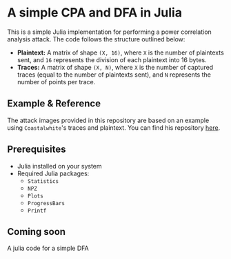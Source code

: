 # A simple CPA and DFA in Julia

This is a simple Julia implementation for performing a power correlation analysis attack. The code follows the structure outlined below:

- **Plaintext:** A matrix of shape `(X, 16)`, where `X` is the number of plaintexts sent, and `16` represents the division of each plaintext into 16 bytes.
- **Traces:** A matrix of shape `(X, N)`, where `X` is the number of captured traces (equal to the number of plaintexts sent), and `N` represents the number of points per trace.

## Example & Reference
The attack images provided in this repository are based on an example using `Coastalwhite`'s traces and plaintext. You can find his repository [here](https://github.com/coastalwhite/intro-power-analysis).

## Prerequisites
- Julia installed on your system
- Required Julia packages:
  - `Statistics`
  - `NPZ`
  - `Plots`
  - `ProgressBars`
  - `Printf`

## Coming soon
A julia code for a simple DFA